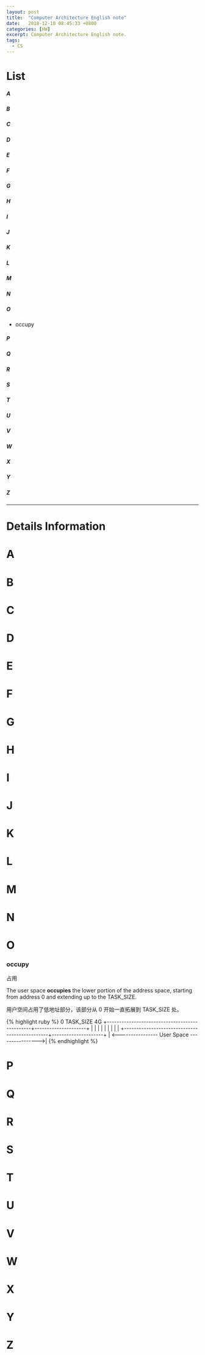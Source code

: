 ```yaml
---
layout: post
title:  "Computer Architecture English note"
date:   2018-12-10 08:45:33 +0800
categories: [HW]
excerpt: Computer Architecture English note.
tags:
  - CS
---
```


# List

##### A

##### B

##### C

##### D

##### E

##### F

##### G

##### H

##### I

##### J

##### K

##### L

##### M

##### N

##### O

* occupy

##### P

##### Q

##### R

##### S

##### T

##### U

##### V
 
##### W

##### X

##### Y

##### Z



----------------------------------------------------------------

# Details Information

# A

# B

# C

# D

# E

# F

# G

# H

# I

# J

# K

# L

# M

# N

# O

### occupy

占用

The user space **occupies** the lower portion of the address space, starting 
from address 0 and extending up to the TASK_SIZE.

用户空间占用了低地址部分，该部分从 0 开始一直拓展到 TASK_SIZE 处。

{% highlight ruby %}
0                                               TASK_SIZE            4G
+-----------------------------------------------+---------------------+
|                                               |                     |
|                                               |                     |
|                                               |                     |
+-----------------------------------------------+---------------------+
| <---------------- User Space ---------------->|
{% endhighlight %}

# P

# Q

# R

# S

# T

# U

# V

# W

# X

# Y

# Z


